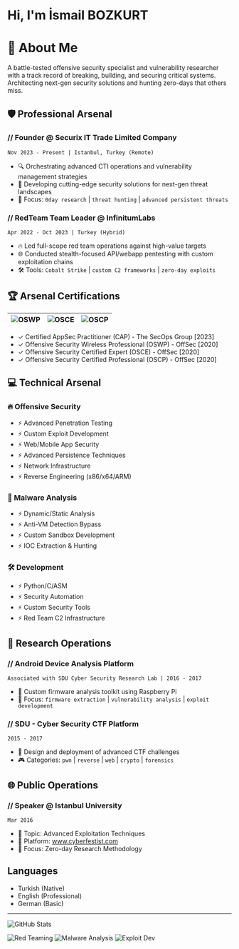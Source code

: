# Hi, I'm İsmail BOZKURT

# 💫 About Me

A battle-tested offensive security specialist and vulnerability researcher with a track record of breaking, building, and securing critical systems. Architecting next-gen security solutions and hunting zero-days that others miss.

## 🛡️ Professional Arsenal

### // Founder @ Securix IT Trade Limited Company

`Nov 2023 - Present | Istanbul, Turkey (Remote)`

- 🔍 Orchestrating advanced CTI operations and vulnerability management strategies
- 🚀 Developing cutting-edge security solutions for next-gen threat landscapes
- 🎯 Focus: `0day research` | `threat hunting` | `advanced persistent threats`

### // RedTeam Team Leader @ InfinitumLabs

`Apr 2022 - Oct 2023 | Turkey (Hybrid)`

- 🔥 Led full-scope red team operations against high-value targets
- 🌐 Conducted stealth-focused API/webapp pentesting with custom exploitation chains
- 🛠️ Tools: `Cobalt Strike` | `custom C2 frameworks` | `zero-day exploits`

## 🏆 Arsenal Certifications

| ![OSWP](https://templates.images.credential.net/16776823122090017879526713130770.png) | ![OSCE](https://templates.images.credential.net/16776822423126238551944601227169.png) | ![OSCP](https://templates.images.credential.net/1677682410975725023965573912354.png) |
| :-----------------------------------------------------------------------------------: | :-----------------------------------------------------------------------------------: | :----------------------------------------------------------------------------------: |

- ✓ Certified AppSec Practitioner (CAP) - The SecOps Group [2023]
- ✓ Offensive Security Wireless Professional (OSWP) - OffSec [2020]
- ✓ Offensive Security Certified Expert (OSCE) - OffSec [2020]
- ✓ Offensive Security Certified Professional (OSCP) - OffSec [2020]

## 💻 Technical Arsenal

### 🔥 Offensive Security

- ⚡ Advanced Penetration Testing
- ⚡ Custom Exploit Development
- ⚡ Web/Mobile App Security
- ⚡ Advanced Persistence Techniques
- ⚡ Network Infrastructure
- ⚡ Reverse Engineering (x86/x64/ARM)

### 🦠 Malware Analysis

- ⚡ Dynamic/Static Analysis
- ⚡ Anti-VM Detection Bypass
- ⚡ Custom Sandbox Development
- ⚡ IOC Extraction & Hunting

### 🛠️ Development

- ⚡ Python/C/ASM
- ⚡ Security Automation
- ⚡ Custom Security Tools
- ⚡ Red Team C2 Infrastructure

## 🚀 Research Operations

### // Android Device Analysis Platform

`Associated with SDU Cyber Security Research Lab | 2016 - 2017`

- 📱 Custom firmware analysis toolkit using Raspberry Pi
- 🔬 Focus: `firmware extraction` | `vulnerability analysis` | `exploit development`

### // SDU - Cyber Security CTF Platform

`2015 - 2017`

- 🏁 Design and deployment of advanced CTF challenges
- 🎮 Categories: `pwn` | `reverse` | `web` | `crypto` | `forensics`

## 🌐 Public Operations

### // Speaker @ Istanbul University

`Mar 2016`

- 🎤 Topic: Advanced Exploitation Techniques
- 🔗 Platform: www.cyberfestist.com
- 🎯 Focus: Zero-day Research Methodology

## Languages

- Turkish (Native)
- English (Professional)
- German (Basic)

---

![GitHub Stats](https://github-readme-stats.vercel.app/api?username=ismailbozkurt&show_icons=true&theme=radical)

![Red Teaming](https://img.shields.io/badge/Red%20Teaming-Expert-red)
![Malware Analysis](https://img.shields.io/badge/Malware%20Analysis-Advanced-blue)
![Exploit Dev](https://img.shields.io/badge/Exploit%20Dev-Expert-purple)
